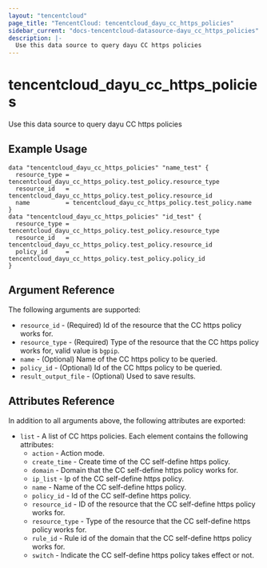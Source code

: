 ```yaml
---
layout: "tencentcloud"
page_title: "TencentCloud: tencentcloud_dayu_cc_https_policies"
sidebar_current: "docs-tencentcloud-datasource-dayu_cc_https_policies"
description: |-
  Use this data source to query dayu CC https policies
---
```


# tencentcloud_dayu_cc_https_policies

Use this data source to query dayu CC https policies

## Example Usage

```hcl
data "tencentcloud_dayu_cc_https_policies" "name_test" {
  resource_type = tencentcloud_dayu_cc_https_policy.test_policy.resource_type
  resource_id   = tencentcloud_dayu_cc_https_policy.test_policy.resource_id
  name          = tencentcloud_dayu_cc_https_policy.test_policy.name
}
data "tencentcloud_dayu_cc_https_policies" "id_test" {
  resource_type = tencentcloud_dayu_cc_https_policy.test_policy.resource_type
  resource_id   = tencentcloud_dayu_cc_https_policy.test_policy.resource_id
  policy_id     = tencentcloud_dayu_cc_https_policy.test_policy.policy_id
}
```

## Argument Reference

The following arguments are supported:

* `resource_id` - (Required) Id of the resource that the CC https policy works for.
* `resource_type` - (Required) Type of the resource that the CC https policy works for, valid value is `bgpip`.
* `name` - (Optional) Name of the CC https policy to be queried.
* `policy_id` - (Optional) Id of the CC https policy to be queried.
* `result_output_file` - (Optional) Used to save results.

## Attributes Reference

In addition to all arguments above, the following attributes are exported:

* `list` - A list of CC https policies. Each element contains the following attributes:
  * `action` - Action mode.
  * `create_time` - Create time of the CC self-define https policy.
  * `domain` - Domain that the CC self-define https policy works for.
  * `ip_list` - Ip of the CC self-define https policy.
  * `name` - Name of the CC self-define https policy.
  * `policy_id` - Id of the CC self-define https policy.
  * `resource_id` - ID of the resource that the CC self-define https policy works for.
  * `resource_type` - Type of the resource that the CC self-define https policy works for.
  * `rule_id` - Rule id of the domain that the CC self-define https policy works for.
  * `switch` - Indicate the CC self-define https policy takes effect or not.


